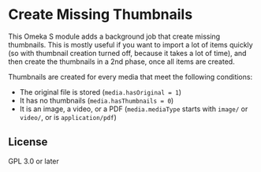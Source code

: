 # Create Missing Thumbnails

This Omeka S module adds a background job that create missing thumbnails. This
is mostly useful if you want to import a lot of items quickly (so with
thumbnail creation turned off, because it takes a lot of time), and then create
the thumbnails in a 2nd phase, once all items are created.

Thumbnails are created for every media that meet the following conditions:
- The original file is stored (`media.hasOriginal = 1`)
- It has no thumbnails (`media.hasThumbnails = 0`)
- It is an image, a video, or a PDF (`media.mediaType` starts with `image/` or `video/`, or is `application/pdf`)

## License

GPL 3.0 or later
